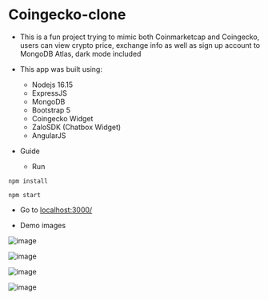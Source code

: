 # Coingecko-clone

* This is a fun project trying to mimic both Coinmarketcap and Coingecko, users can view crypto price, exchange info as well as sign up account to MongoDB Atlas, dark mode included

* This app was built using:
  - Nodejs 16.15
  - ExpressJS
  - MongoDB
  - Bootstrap 5
  - Coingecko Widget
  - ZaloSDK (Chatbox Widget)
  - AngularJS
* Guide
  - Run 
```
npm install
``` 
```
npm start
```
  - Go to [localhost:3000/](http://localhost:3000/)
 
* Demo images

![image](https://user-images.githubusercontent.com/52403567/170114953-2a4dc1f5-4d7e-4548-ba86-cc9bc15585d3.png)

![image](https://user-images.githubusercontent.com/52403567/172478978-4f259081-c2bd-49ad-9f95-938f3235103e.png)

![image](https://user-images.githubusercontent.com/52403567/172479149-f12f15db-c76b-4b5e-818a-d173488149f9.png)

![image](https://user-images.githubusercontent.com/52403567/170115019-51b96886-72bb-4145-bb0f-dbf769317d46.png)


